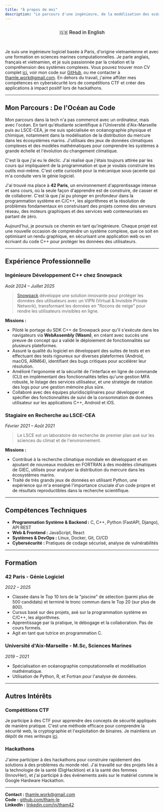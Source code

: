 ```yaml
---
title: "À propos de moi"
description: "Le parcours d'une ingénieure, de la modélisation des océans à la programmation système bas-niveau."
---
```


<div class="language-toggle">
    <a href="/about/" class="language-btn">🇬🇧 Read in English</a>
</div>

Je suis une ingénieure logiciel basée à Paris, d'origine vietnamienne et avec une formation en sciences marines computationnelles. Je parle anglais, français et vietnamien, et je suis passionnée par la création et la compréhension des systèmes complexes. Vous pouvez trouver mon CV complet [ici](/thamle_resume.pdf), voir mon code sur [GitHub](https://github.com/tham-le), ou me contacter à [thamle.work@gmail.com](mailto:thamle.work@gmail.com). En dehors du travail, j'aime affûter mes compétences en cybersécurité lors de compétitions CTF  et créer des applications à impact positif lors de hackathons.

---

## Mon Parcours : De l'Océan au Code

Mon parcours dans la tech n'a pas commencé avec un ordinateur, mais avec l'océan. En tant qu'étudiante scientifique à l'Université d'Aix-Marseille puis au LSCE-CEA, je me suis spécialisée en océanographie physique et chimique, notamment dans la modélisation de la distribution du mercure dans les écosystèmes marins. J'utilisais des jeux de données climatiques complexes et des modèles mathématiques pour comprendre les systèmes à grande échelle et l'évolution du changement climatique.

C'est là que j'ai eu le déclic. J'ai réalisé que j'étais toujours attirée par les cours qui impliquaient de la programmation et que je voulais construire les outils moi-même. C'est cette curiosité pour la mécanique sous-jacente qui m'a conduite vers le génie logiciel.

J'ai trouvé ma place à **42 Paris**, un environnement d'apprentissage intense et sans cours, où la seule façon d'apprendre est de construire, de casser et de collaborer. C'est là que j'ai pu plonger en profondeur dans la programmation système en C/C++, les algorithmes et la résolution de problèmes fondamentaux en construisant des projets comme des serveurs réseau, des moteurs graphiques et des services web conteneurisés en partant de zéro.

Aujourd'hui, je poursuis ce chemin en tant qu'ingénieure. Chaque projet est une nouvelle occasion de comprendre un système complexe, que ce soit en optimisant un rendu graphique, en sécurisant une application web ou en écrivant du code C++ pour protéger les données des utilisateurs.

---

## Expérience Professionnelle

### **Ingénieure Développement C++ chez Snowpack**

*Août 2024 – Juillet 2025*

> [Snowpack](https://snowpack.eu/) développe une solution innovante pour protéger les données des utilisateurs avec un VIPN (Virtual & Invisible Private Network), transformant les données en "flocons de neige" pour rendre les utilisateurs invisibles en ligne.

**Missions :**

* Piloté le portage du SDK C++ de Snowpack pour qu'il s'exécute dans les navigateurs via **WebAssembly (Wasm)**, en créant avec succès une preuve de concept qui a validé le déploiement de fonctionnalités sur plusieurs plateformes.
* Assuré la qualité du logiciel en développant des suites de tests et en effectuant des tests rigoureux sur diverses plateformes (Android, macOS, ARM64), identifiant des bugs critiques pour accélérer leur résolution.
* Amélioré l'ergonomie et la sécurité de l'interface en ligne de commande (CLI) en implémentant des fonctionnalités telles qu'une gestion MFA robuste, le listage des services utilisateur, et une stratégie de rotation des logs pour une gestion mémoire plus sûre.
* Collaboré avec des équipes pluridisciplinaires pour développer et spécifier des fonctionnalités de suivi de la consommation de données utilisateur sur les applications C++, Android et iOS.

### **Stagiaire en Recherche au LSCE-CEA**

*Février 2021 – Août 2021*

> Le LSCE est un laboratoire de recherche de premier plan axé sur les sciences du climat et de l'environnement.

**Missions :**

* Contribué à la recherche climatique mondiale en développant et en ajoutant de nouveaux modules en FORTRAN à des modèles climatiques de GIEC, utilisés pour analyser la distribution du mercure dans les écosystèmes marins.
* Traité de très grands jeux de données en utilisant Python, une expérience qui m'a enseigné l'importance cruciale d'un code propre et de résultats reproductibles dans la recherche scientifique.

---

## Compétences Techniques

* **Programmation Système & Backend :** C, C++, Python (FastAPI, Django), API REST
* **Web & Frontend :** JavaScript, React
* **Systèmes & DevOps :** Linux, Docker, Git, CI/CD
* **Cybersécurité :** Pratiques de codage sécurisé, analyse de vulnérabilités

---

## Formation

### **42 Paris - Génie Logiciel**

*2022 – 2025*

* Classée dans le Top 10 lors de la "piscine" de sélection (parmi plus de 500 candidats) et terminé le tronc commun dans le Top 20 (sur plus de 800).
* Cursus basé sur des projets, axé sur la programmation système en C/C++, les algorithmes.
* Apprentissage par la pratique, le débogage et la collaboration. Pas de cours formels.
* Agit en tant que tutrice en programmation C.

### **Université d'Aix-Marseille - M.Sc, Sciences Marines**

*2019 – 2021*

* Spécialisation en océanographie computationnelle et modélisation mathématique.
* Utilisation de Python, R, et Fortran pour l'analyse de données.

---

## Autres Intérêts

### **Compétitions CTF**

Je participe à des CTF pour apprendre des concepts de sécurité appliqués de manière pratique. C'est une méthode efficace pour comprendre la sécurité web, la cryptographie et l'exploitation de binaires. Je maintiens un dépôt de mes *writeups* [ici](https://github.com/tham-le/CTF-Writeups).

### **Hackathons**

J'aime participer à des hackathons pour construire rapidement des solutions à des problèmes du monde réel. J'ai travaillé sur des projets liés à la technologie de la santé (DigHacktion) et à la santé des femmes (InnovHer), et j'ai participé à des événements axés sur le matériel comme le Google Hardware Hackathon.

---

**Contact :** <thamle.work@gmail.com>  
**Code :** [github.com/tham-le](https://github.com/tham-le)  
**LinkedIn :** [linkedin.com/in/tham42](https://www.linkedin.com/in/tham42)

<style>
.language-toggle {
    text-align: center;
    margin-bottom: 2rem;
}

.language-btn {
    display: inline-block;
    background: var(--card-background);
    color: var(--card-text-color-main);
    border: 2px solid var(--accent-color);
    padding: 0.8rem 1.5rem;
    border-radius: 25px;
    text-decoration: none;
    font-size: 1rem;
    font-weight: 500;
    transition: all 0.3s ease;
}

.language-btn:hover {
    background: var(--accent-color);
    color: var(--accent-color-text);
    transform: translateY(-2px);
    box-shadow: 0 4px 12px rgba(0, 0, 0, 0.15);
}
</style>
